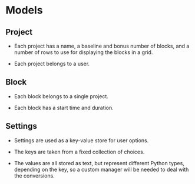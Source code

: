 # Models

## Project

 - Each project has a name, a baseline and bonus number of blocks, and
   a number of rows to use for displaying the blocks in a grid.

 - Each project belongs to a user.


## Block

 - Each block belongs to a single project.
 
 - Each block has a start time and duration.


## Settings

 - Settings are used as a key-value store for user options.
 
 - The keys are taken from a fixed collection of choices.
 
 - The values are all stored as text, but represent different Python
   types, depending on the key, so a custom manager will be needed to
   deal with the conversions.
